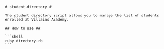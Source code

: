     # student-directory #
    
    The student directory script allows you to manage the list of students enrolled at Villains Academy.
    
    ## How to use ##
    
    ```shell
    ruby directory.rb
    ```
    
    